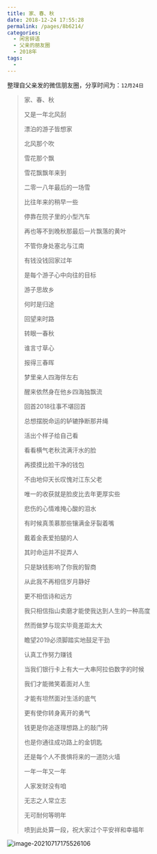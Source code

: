 ```yaml
---
title: 家、春、秋
date: 2018-12-24 17:55:28
permalink: /pages/8b6214/
categories:
  - 闲言碎语
  - 父亲的朋友圈
  - 2018年
tags:
  - 
---
```

整理自父亲发的微信朋友圈，分享时间为：`12月24日`

> 家、春、秋
>
> 
>
> 又是一年北风刮
>
> 漂泊的游子皆想家
>
> 北风那个吹
>
> 雪花那个飘
>
> 雪花飘飘年来到
>
> 二零一八年最后的一场雪
>
> 比往年来的稍早一些
>
> 停靠在院子里的小型汽车
>
> 再也等不到晚秋那最后一片飘落的黄叶
>
> 不管你身处塞北与江南
>
> 有钱没钱回家过年
>
> 是每个游子心中向往的目标
>
> 游子思故乡
>
> 何时是归途
>
> 回望来时路
>
> 转眼一春秋
>
> 谁言寸草心
>
> 报得三春晖
>
> 梦里亲人四海伴左右
>
> 醒来依然身在他乡四海独飘流
>
> 
>
> 
>
> 回首2018往事不堪回首
>
> 总想摆脱命运的轳辘挣断那井绳
>
> 活出个样子给自己看
>
> 看看横气老秋流满汗水的脸
>
> 再摸摸比脸干净的钱包
>
> 不由地仰天长叹愧对江东父老
>
> 唯一的收获就是脸皮比去年更厚实些
>
> 悲伤的心情难掩心酸的泪水
>
> 有时候真羡慕那些镶满金牙裂着嘴
>
> 戴着金表爱拍腿的人
>
> 其时命运并不捉弄人
>
> 只是缺钱影响了你我的智商
>
> 从此我不再相信岁月静好
>
> 更不相信诗和远方
>
> 我只相信指山卖磨才能使我达到人生的一种高度
>
> 然而做梦与现实毕竟差距太大
>
> 
>
> 
>
> 瞻望2019必须脚踏实地鼓足干劲
>
> 认真工作努力赚钱
>
> 当我们银行卡上有大一大串阿拉伯数字的时候
>
> 
>
> 
>
> 我们才能微笑着面对人生
>
> 才能有坦然面对生活的底气
>
> 更有使你转身离开的勇气
>
> 钱更是你追逐理想路上的敲门砖
>
> 也是你通往成功路上的金钥匙
>
> 还是每个人不畏惧将来的一道防火墙
>
> 
>
> 一年一年又一年
>
> 人家发财没有咱
>
> 无志之人常立志
>
> 无可耐何等明年
>
> 
>
> 喷到此处算一段，祝大家过个平安祥和幸福年

![image-20210717175526106](https://tvax4.sinaimg.cn/large/008k1Yt0ly1gskchhwazmj30fk1b8k2z.jpg)